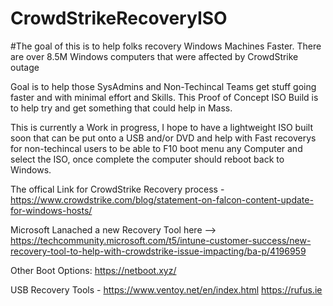 # CrowdStrikeRecoveryISO

#The goal of this is to help folks recovery Windows Machines Faster. There are over 8.5M Windows computers that were affected by CrowdStrike outage

Goal is to help those SysAdmins and Non-Techincal Teams get stuff going faster and with minimal effort and Skills. This Proof of Concept ISO Build is to help try and get something that could help in Mass. 

This is currently a Work in progress, I hope to have a lightweight ISO built soon that can be put onto a USB and/or DVD and help with Fast recoverys for non-techincal users to be able to F10 boot menu any Computer and select the ISO, once complete the computer should reboot back to Windows. 

The offical Link for CrowdStrike Recovery process - https://www.crowdstrike.com/blog/statement-on-falcon-content-update-for-windows-hosts/

Microsoft Lanached a new Recovery Tool here --> https://techcommunity.microsoft.com/t5/intune-customer-success/new-recovery-tool-to-help-with-crowdstrike-issue-impacting/ba-p/4196959

Other Boot Options: https://netboot.xyz/

USB Recovery Tools  - https://www.ventoy.net/en/index.html
https://rufus.ie
